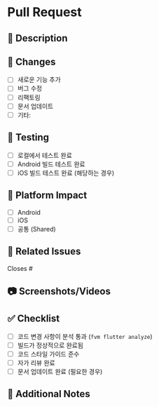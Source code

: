 # Pull Request

## 📝 Description

<!-- PR에 대한 간단한 설명을 작성해주세요 -->

## 🔄 Changes

<!-- 변경 사항을 체크리스트로 작성해주세요 -->

- [ ] 새로운 기능 추가
- [ ] 버그 수정
- [ ] 리팩토링
- [ ] 문서 업데이트
- [ ] 기타:

## 🧪 Testing

<!-- 테스트 방법과 결과를 작성해주세요 -->

- [ ] 로컬에서 테스트 완료
- [ ] Android 빌드 테스트 완료
- [ ] iOS 빌드 테스트 완료 (해당하는 경우)

## 📱 Platform Impact

<!-- 영향을 받는 플랫폼을 체크해주세요 -->

- [ ] Android
- [ ] iOS
- [ ] 공통 (Shared)

## 🔗 Related Issues

<!-- 관련된 이슈가 있다면 링크해주세요 -->

Closes #

## 📷 Screenshots/Videos

<!-- 필요한 경우 스크린샷이나 비디오를 첨부해주세요 -->

## ✅ Checklist

- [ ] 코드 변경 사항이 분석 통과 (`fvm flutter analyze`)
- [ ] 빌드가 정상적으로 완료됨
- [ ] 코드 스타일 가이드 준수
- [ ] 자가 리뷰 완료
- [ ] 문서 업데이트 완료 (필요한 경우)

## 💬 Additional Notes

<!-- 리뷰어에게 전달하고 싶은 추가 정보가 있다면 작성해주세요 -->
